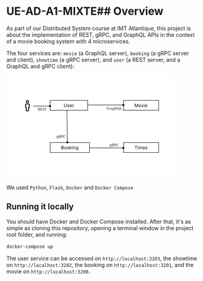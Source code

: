 # UE-AD-A1-MIXTE## Overview

As part of our Distributed System course at IMT Atlantique, this project is about the implementation of REST, gRPC, and GraphQL APIs in the context of a movie booking system with 4 microservices.

The four services are: `movie` (a GraphQL server), `booking` (a gRPC server and client), `showtime` (a gRPC server), and `user` (a REST server, and a GraphQL and gRPC client):

![Architecture illustration](./architecture.png)

We used `Python`, `Flask`, `Docker` and `Docker Compose`



## Running it locally

You should have Docker and Docker Compose installed. After that, it's as simple as cloning this repository, opening a terminal window in the project root folder, and running:

```sh
docker-compose up
```

The user service can be accessed on `http://localhost:3203`, the showtime on `http://localhost:3202`, the booking on `http://localhost:3201`, and the movie on `http://localhost:3200`.

